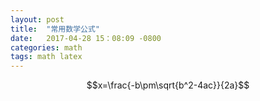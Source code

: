 ```yaml
---
layout: post
title:  "常用数学公式"
date:   2017-04-28 15：08:09 -0800
categories: math
tags: math latex
---
```


$$x=\frac{-b\pm\sqrt{b^2-4ac}}{2a}$$












